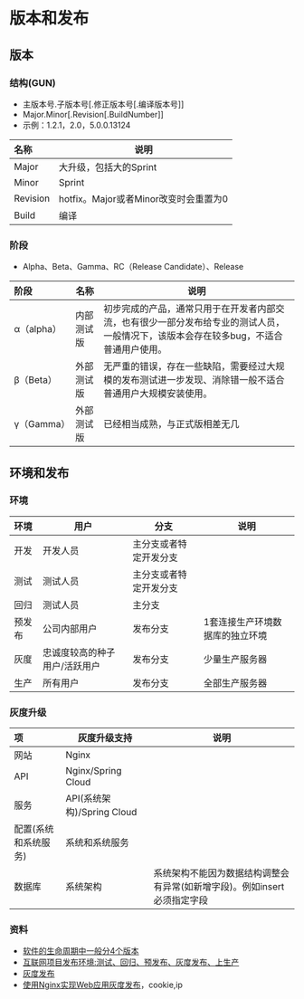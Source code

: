 # 版本和发布

## 版本
### 结构(GUN)
* 主版本号.子版本号[.修正版本号[.编译版本号]]
* Major.Minor[.Revision[.BuildNumber]]
* 示例：1.2.1，2.0，5.0.0.13124

| 名称 | 说明 |
| :-- | -- |
| Major | 大升级，包括大的Sprint |
| Minor | Sprint |
| Revision | hotfix。Major或者Minor改变时会重置为0 |
| Build | 编译 |

### 阶段
* Alpha、Beta、Gamma、RC（Release Candidate）、Release

| 阶段 | 名称 | 说明 |
| :-- | -- | -- |
| α（alpha） | 内部测试版 | 初步完成的产品，通常只用于在开发者内部交流，也有很少一部分发布给专业的测试人员，一般情况下，该版本会存在较多bug，不适合普通用户使用。 |
| β（Beta）| 外部测试版 | 无严重的错误，存在一些缺陷，需要经过大规模的发布测试进一步发现、消除错一般不适合普通用户大规模安装使用。 |
| γ（Gamma）| 外部测试版 | 已经相当成熟，与正式版相差无几 |

## 环境和发布
### 环境
| 环境 | 用户 | 分支 | 说明 |
| :-- | -- | -- | -- |
| 开发 | 开发人员 | 主分支或者特定开发分支 |  |
| 测试 | 测试人员 | 主分支或者特定开发分支 |  |
| 回归 | 测试人员 | 主分支 |  |
| 预发布 | 公司内部用户 | 发布分支 | 1套连接生产环境数据库的独立环境 |
| 灰度 | 忠诚度较高的种子用户/活跃用户 | 发布分支 | 少量生产服务器 |
| 生产 | 所有用户 | 发布分支 | 全部生产服务器 |

### 灰度升级
| 项 | 灰度升级支持 | 说明 |
| :-- | -- | -- |
| 网站 | Nginx |  |
| API | Nginx/Spring Cloud |  |
| 服务 | API(系统架构)/Spring Cloud |  |
| 配置(系统和系统服务) | 系统和系统服务 |  |
| 数据库 | 系统架构 | 系统架构不能因为数据结构调整会有异常(如新增字段)。例如insert必须指定字段 |

### 资料
* [软件的生命周期中一般分4个版本](https://blog.51cto.com/sandshell/2162195)
* [互联网项目发布环境:测试、回归、预发布、灰度发布、上生产](https://blog.csdn.net/linsongbin1/article/details/48467711)
* [灰度发布](http://arganzheng.life/gray-release.html)
* [使用Nginx实现Web应用灰度发布](https://www.jianshu.com/p/e89ad8748764)，cookie,ip
